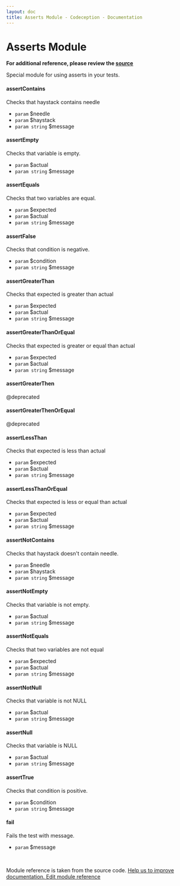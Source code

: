 ```yaml
---
layout: doc
title: Asserts Module - Codeception - Documentation
---
```


# Asserts Module

**For additional reference, please review the [source](https://github.com/Codeception/Codeception/tree/2.0/src/Codeception/Module/Asserts.php)**


Special module for using asserts in your tests.

























#### assertContains
 
Checks that haystack contains needle

 * `param`        $needle
 * `param`        $haystack
 * `param string` $message


#### assertEmpty
 
Checks that variable is empty.

 * `param`        $actual
 * `param string` $message


#### assertEquals
 
Checks that two variables are equal.

 * `param`        $expected
 * `param`        $actual
 * `param string` $message



#### assertFalse
 
Checks that condition is negative.

 * `param`        $condition
 * `param string` $message


#### assertGreaterThan
 
Checks that expected is greater than actual

 * `param`        $expected
 * `param`        $actual
 * `param string` $message


#### assertGreaterThanOrEqual
 
Checks that expected is greater or equal than actual

 * `param`        $expected
 * `param`        $actual
 * `param string` $message


#### assertGreaterThen
 
@deprecated


#### assertGreaterThenOrEqual
 
@deprecated


#### assertLessThan
 
Checks that expected is less than actual

 * `param`        $expected
 * `param`        $actual
 * `param string` $message


#### assertLessThanOrEqual
 
Checks that expected is less or equal than actual

 * `param`        $expected
 * `param`        $actual
 * `param string` $message



#### assertNotContains
 
Checks that haystack doesn't contain needle.

 * `param`        $needle
 * `param`        $haystack
 * `param string` $message


#### assertNotEmpty
 
Checks that variable is not empty.

 * `param`        $actual
 * `param string` $message


#### assertNotEquals
 
Checks that two variables are not equal

 * `param`        $expected
 * `param`        $actual
 * `param string` $message


#### assertNotNull
 
Checks that variable is not NULL

 * `param`        $actual
 * `param string` $message


#### assertNull
 
Checks that variable is NULL

 * `param`        $actual
 * `param string` $message




#### assertTrue
 
Checks that condition is positive.

 * `param`        $condition
 * `param string` $message




#### fail
 
Fails the test with message.

 * `param` $message






<p>&nbsp;</p><div class="alert alert-warning">Module reference is taken from the source code. <a href="https://github.com/Codeception/Codeception/tree/2.0/src/Codeception/Module/Asserts.php">Help us to improve documentation. Edit module reference</a></div>

